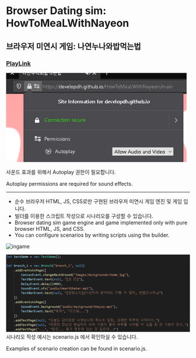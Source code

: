 # Browser Dating sim: HowToMeaLWithNayeon

## 브라우저 미연시 게임: 나연누나와밥먹는법

### [PlayLink](https://developdh.github.io/HowToMeaLWithNayeon/main)

![perm](doc/perm.png)

사운드 효과를 위해서 Autoplay 권한이 필요합니다.

Autoplay permissions are required for sound effects.

---

- 순수 브라우저 HTML, JS, CSS로만 구현된 브라우저 미연시 게임 엔진 및 게임 입니다.
- 빌더를 이용한 스크립트 작성으로 시나리오를 구성할 수 있습니다.
- Browser dating sim game engine and game implemented only with pure browser HTML, JS, and CSS.
- You can configure scenarios by writing scripts using the builder.



![ingame](doc/ingame.png)

![code](doc/code.png)
시나리오 작성 예시는 scenario.js 에서 확인하실 수 있습니다.

Examples of scenario creation can be found in scenario.js.

